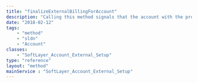 ```yaml
---
title: "finalizeExternalBillingForAccount"
description: "Calling this method signals that the account with the provided account id is ready to be billed by the external billing system. "
date: "2018-02-12"
tags:
    - "method"
    - "sldn"
    - "Account"
classes:
    - "SoftLayer_Account_External_Setup"
type: "reference"
layout: "method"
mainService : "SoftLayer_Account_External_Setup"
---
```

